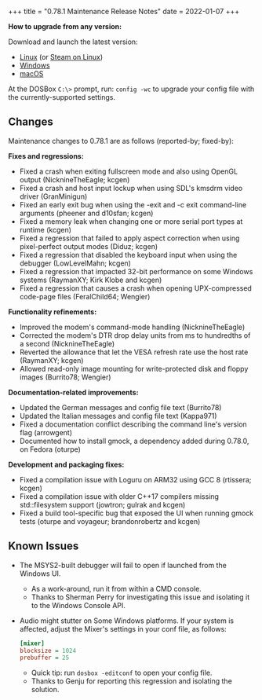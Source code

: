 +++
title = "0.78.1 Maintenance Release Notes"
date = 2022-01-07
+++

**How to upgrade from any version:**

Download and launch the latest version:

- [Linux](/downloads/linux/) (or [Steam on Linux](/downloads/linux#steam))
- [Windows](/downloads/windows/)
- [macOS](/downloads/macos/)

At the DOSBox `C:\>` prompt, run: `config -wc` to upgrade your config file with the currently-supported settings.

## Changes

Maintenance changes to 0.78.1 are as follows (reported-by; fixed-by):

**Fixes and regressions:**

- Fixed a crash when exiting fullscreen mode and also using OpenGL output (NicknineTheEagle; kcgen)
- Fixed a crash and host input lockup when using SDL's kmsdrm video driver (GranMinigun)
- Fixed an early exit bug when using the -exit and -c exit command-line arguments (pheener and d10sfan; kcgen)
- Fixed a memory leak when changing one or more serial port types at runtime (kcgen)
- Fixed a regression that failed to apply aspect correction when using pixel-perfect output modes (Diduz; kcgen)
- Fixed a regression that disabled the keyboard input when using the debugger (LowLevelMahn; kcgen)
- Fixed a regression that impacted 32-bit performance on some Windows systems (RaymanXY; Kirk Klobe and kcgen)
- Fixed a regression that causes a crash when opening UPX-compressed code-page files (FeralChild64; Wengier)

**Functionality refinements:**

- Improved the modem's command-mode handling (NicknineTheEagle)
- Corrected the modem's DTR drop delay units from ms to hundredths of a second (NicknineTheEagle)
- Reverted the allowance that let the VESA refresh rate use the host rate (RaymanXY; kcgen)
- Allowed read-only image mounting for write-protected disk and floppy images (Burrito78; Wengier)

**Documentation-related improvements:**

- Updated the German messages and config file text (Burrito78)
- Updated the Italian messages and config file text (Kappa971)
- Fixed a documentation conflict describing the command line's version flag (arrowgent)
- Documented how to install gmock, a dependency added during 0.78.0, on Fedora (oturpe)

**Development and packaging fixes:**

- Fixed a compilation issue with Loguru on ARM32 using GCC 8 (rtissera; kcgen)
- Fixed a compilation issue with older C++17 compilers missing std::filesystem support (jowtron; gulrak and kcgen)
- Fixed a build tool-specific bug that exposed the UI when running gmock tests (oturpe and voyageur; brandonrobertz and kcgen)

## Known Issues

- The MSYS2-built debugger will fail to open if launched from the Windows UI.
  - As a work-around, run it from within a CMD console.
  - Thanks to Sherman Perry for investigating this issue and isolating it to the Windows Console API.

- Audio might stutter on Some Windows platforms. If your system is affected, adjust the Mixer's settings in your conf file, as follows:

    ``` ini
    [mixer]
    blocksize = 1024
    prebuffer = 25
    ```

  - Quick tip: run `dosbox -editconf` to open your config file.
  - Thanks to Genju for reporting this regression and isolating the solution.
